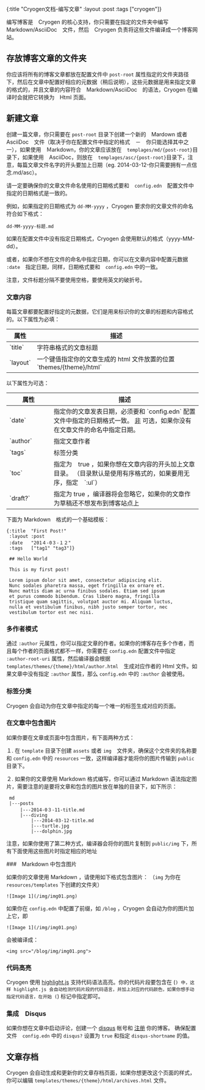 {:title "Cryogen文档-编写文章"
:layout :post
:tags  ["cryogen"]}

编写博客是　Cryogen 的核心支持，你只需要在指定的文件夹中编写　Markdown/AsciiDoc　文件，然后　Cryogen 负责将这些文件编译成一个博客网站。

## 存放博客文章的文件夹

你应该将所有的博客文章都放在配置文件中 `post-root` 属性指定的文件夹路径下，然后在文章中配置好相应的元数据（稍后说明），这些元数据是用来指定文章的格式的，并且文章的内容符合　Markdown/AsciiDoc　的语法，Cryogen 在编译时会就把它转换为　Html 页面。

## 新建文章

创建一篇文章，你只需要在 `post-root` 目录下创建一个新的　Mardown 或者　AsciiDoc　文件（取决于你在配置文件中指定的格式　－　你只能选择其中之一），如果使用　Ｍarkdown，你的文章应该放在　`templages/md/{post-root}`目录下，如果使用　AsciiDoc，则放在　`templages/asc/{post-root}`目录下，注意，每篇文章文件名字的开头要加上日期（eg. 2014-03-12-你只需要拥有一点信念.md/asc）。

请一定要确保你的文章文件命名使用的日期格式要和　`config.edn`　配置文件中指定的日期格式是一致的。

例如，如果指定的日期格式为 `dd-MM-yyyy` ，Cryogen 要求你的文章文件的命名符合如下格式：

```
dd-MM-yyyy-标题.md
```

如果在配置文件中没有指定日期格式，Cryogen 会使用默认的格式（yyyy-MM-dd）。

或者，如果你不想在文件的命名中指定日期，你可以在文章内容中配置元数据　`:date`　指定日期，同样，日期格式要和　`config.edn` 中的一致。

注意，文件标题分隔不要使用空格，要使用英文的破折号。

### 文章内容

每篇文章都要配置好指定的元数据，它们是用来标识你的文章的标题和内容格式的。以下属性为必填：

<table class="table table-bordered">
<thead>
<tr>
<th>属性</th>
<th>描述</th>
</tr>
</thead>
<tbody>
<tr>
<td>`title`</td>
<td>字符串格式的文章标题</td>
</tr>
<tr>
<td>`layout`</td>
<td>一个键值指定你的文章生成的 html 文件放置的位置　`themes/{theme}/html`</td>
</tr>
</tbody>
</table>

以下属性为可选：

<table class="table table-bordered">
<thead>
<tr>
<th>属性</th>
<th>描述</th>
</tr>
</thead>
<tbody>
<tr>
<td style="width:100px">`date`</td>
<td>指定你的文章发表日期，必须要和 `config.edn` 配置文件中指定的日期格式一致。 <u>非</u> 可选，如果你没有在文章文件的命名中指定日期。</td>
</tr>
<tr>
<td>`author`</td>
<td>指定文章作者</td>
</tr>
<tr>
<td>`tags`</td>
<td>标签分类</td>
</tr>
<tr>
<td>`toc`</td>
<td>
指定为　true ，如果你想在文章内容的开头加上文章目录。
（目录默认是使用有序格式的，如果要用无序，指定　`:ul`）
</td>
</tr>
<tr>
<td>`draft?`</td>
<td>
指定为 true ，编译器将会忽略它，如果你的文章作为草稿还不想发布到博客站点上
</td>
</tr>
</tbody>
</table>

下面为 Markdown　格式的一个基础模板：

```
{:title  "First Post!"
 :layout :post
 :date   "201４-0３-１２"
 :tags   ["tag1" "tag3"]}

 ## Hello World

 This is my first post!

 Lorem ipsum dolor sit amet, consectetur adipiscing elit.
 Nunc sodales pharetra massa, eget fringilla ex ornare et.
 Nunc mattis diam ac urna finibus sodales. Etiam sed ipsum
 et purus commodo bibendum. Cras libero magna, fringilla
 tristique quam sagittis, volutpat auctor mi. Aliquam luctus,
 nulla et vestibulum finibus, nibh justo semper tortor, nec
 vestibulum tortor est nec nisi.
```

### 多作者模式

通过 `:author` 元属性，你可以指定文章的作者。如果你的博客存在多个作者，而且每个作者的页面格式都不一样，你需要在 `config.edn` 配置文件中指定 `:author-root-uri` 属性，然后编译器会根据　`templates/themes/{theme}/html/author.html`　生成对应作者的 Html 文件。如果文章中没有指定 `:author` 属性，那么 `config.edn` 中的 `:author` 会被使用。

### 标签分类

Cryogen 会自动为你在文章中指定的每一个唯一的标签生成对应的页面。

### 在文章中包含图片

如果你要在文章或页面中包含图片，有下面两种方式：

１. 在 `template` 目录下创建 `assets` 或者 `img`　文件夹，确保这个文件夹的名称要和 `config.edn` 中的 `resources` 一致，这样编译器才能将你的图片传输到 `public` 目录下。

２. 如果你的文章使用 Markdown 格式编写，你可以通过 Markdown 语法指定图片，需要注意的是要将文章和包含的图片放在单独的目录下，如下所示：

```
 md
 |---posts
     |---2014-0３-11-title.md
     |---diving
         |---2014-03-12-title.md
         |---turtle.jpg
         |---dolphin.jpg
```

注意，如果你使用了第二种方式，编译器会将你的图片复制到 `public/img` 下，所有下面使用这些图片时指定相应的地址

###　Markdown 中包含图片

如果你的文章使用 Markdown ，请使用如下格式包含图片： （`img` 为你在 `resources/templates` 下创建的文件夹）

```
![Image 1](/img/img01.png)
```

如果你在 `config.edn` 中配置了前缀，如 `/blog` ，Cryogen 会自动为你的图片加上它，即

```
![Image 1](/img/img01.png)
```

会被编译成：

```
<img src="/blog/img/img01.png">
```

### 代码高亮

Cryogen 使用 [highlight.js](https://highlightjs.org/) 支持代码语法高亮。你的代码片段要包含在 (```) 中，这样 highlight.js 会自动检测代码片段的代码语言，并加上对应的代码颜色，如果你想手动指定代码语言，在开始 (```) 标记中指定即可。

### 集成　Disqus

如果你想在文章中启动评论，创建一个 [disqus](https://disqus.com/) 帐号和 [注册](https://disqus.com/admin/create/) 你的博客。 确保配置文件　`config.edn` 中的 `disqus?` 设置为 `true` 和指定 `disqus-shortname` 的值。

## 文章存档

Cryogen 会自动生成和更新你的文章存档页面，如果你想更改这个页面的样式，你可以编辑 `templates/themes/{theme}/html/archives.html` 文件。
